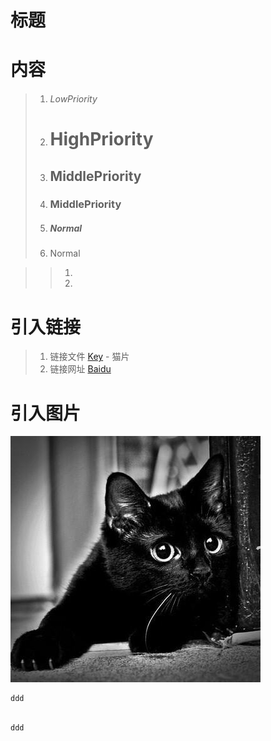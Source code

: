# 标题

# 内容

> 1. ###### LowPriority
> 2. # HighPriority
> 3. ## MiddlePriority
> 4. ### MiddlePriority
> 5. ##### Normal
> 6. Normal

>> 1.
>> 2.

# 引入链接

> 1. 链接文件 [Key] - 猫片
> 2. 链接网址 [Baidu]
>

# 引入图片

![](cat.jpeg)

    ddd

```js

ddd

```

[Key]: cat.jpeg

[Baidu]: https://wwww.baidu.com
